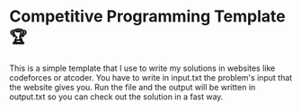 # Competitive Programming Template :trophy:

This is a simple template that I use to write my solutions in websites like codeforces or atcoder. You have to write in input.txt the problem's input that the website gives you. Run the file and the output will be written in output.txt so you can check out the solution in a fast way.


